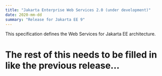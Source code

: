 ```yaml
---
title: "Jakarta Enterprise Web Services 2.0 (under development)"
date: 2020-mm-dd
summary: "Release for Jakarta EE 9"
---
```


This specification defines the Web Services for Jakarta EE architecture.

# The rest of this needs to be filled in like the previous release...
